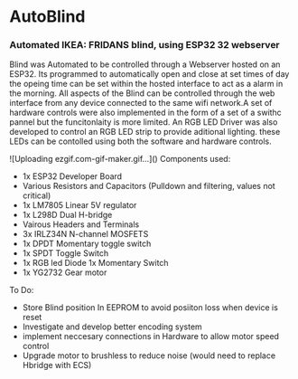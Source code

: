 <h1>AutoBlind</h1>

<h3>Automated IKEA: FRIDANS blind, using ESP32 32 webserver</h3>
<p>Blind was Automated to be controlled through a Webserver hosted on an ESP32. Its programmed to  automatically open and close at set times of day the opeing time can be set within the hosted interface to act as a alarm in the morning. All aspects of the Blind can be controlled through the web interface from any device connected to the same wifi network.A set of hardware controls were also implemented in the form of a set of a swithc pannel but the funcitonlaity is more limited. An RGB LED Driver was also developed to control an RGB LED strip to provide aditional lighting. these LEDs can be contolled using both the software and hardware controls.</p>
![Uploading ezgif.com-gif-maker.gif…]()
Components used:
<ul>
<li>1x ESP32 Developer Board
<li>Various Resistors and Capacitors (Pulldown and filtering, values not critical)
<li>1x LM7805 Linear 5V regulator
<li>1x L298D Dual H-bridge
<li>Vairous Headers and Terminals
<li>3x IRLZ34N N-channel MOSFETS
<li>1x DPDT Momentary toggle switch
<li>1x SPDT Toggle Switch
<li>1x RGB led Diode
<l>1x Momentary Switch
<li>1x YG2732 Gear motor
</ul>
  
 To Do:
  <ul>
  <li>Store Blind position In EEPROM to avoid posiiton loss when device is reset 
    <li>Investigate and develop better encoding system
      <li> implement neccesary connections in Hardware to allow motor speed control
        <li> Upgrade motor to brushless to reduce noise (would need to replace Hbridge with ECS)
  </ul>
  
  

